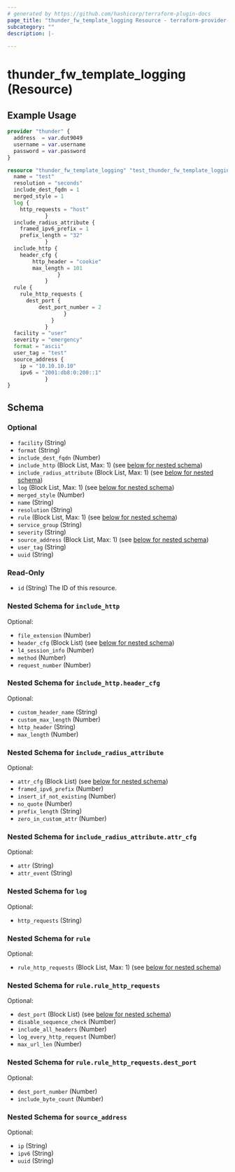 ```yaml
---
# generated by https://github.com/hashicorp/terraform-plugin-docs
page_title: "thunder_fw_template_logging Resource - terraform-provider-thunder"
subcategory: ""
description: |-
  
---
```


# thunder_fw_template_logging (Resource)



## Example Usage

```terraform
provider "thunder" {
  address  = var.dut9049
  username = var.username
  password = var.password
}

resource "thunder_fw_template_logging" "test_thunder_fw_template_logging" {
  name = "test"
  resolution = "seconds"
  include_dest_fqdn = 1
  merged_style = 1
  log {
    http_requests = "host"
            }
  include_radius_attribute {
    framed_ipv6_prefix = 1
    prefix_length = "32"
            }
  include_http {
    header_cfg {
        http_header = "cookie"
        max_length = 101
                }
            }
  rule {
    rule_http_requests {
      dest_port {
          dest_port_number = 2
                  }
              }
            }
  facility = "user"
  severity = "emergency"
  format = "ascii"
  user_tag = "test"
  source_address {
    ip = "10.10.10.10"
    ipv6 = "2001:db8:0:200::1"
            }
}
```

<!-- schema generated by tfplugindocs -->
## Schema

### Optional

- `facility` (String)
- `format` (String)
- `include_dest_fqdn` (Number)
- `include_http` (Block List, Max: 1) (see [below for nested schema](#nestedblock--include_http))
- `include_radius_attribute` (Block List, Max: 1) (see [below for nested schema](#nestedblock--include_radius_attribute))
- `log` (Block List, Max: 1) (see [below for nested schema](#nestedblock--log))
- `merged_style` (Number)
- `name` (String)
- `resolution` (String)
- `rule` (Block List, Max: 1) (see [below for nested schema](#nestedblock--rule))
- `service_group` (String)
- `severity` (String)
- `source_address` (Block List, Max: 1) (see [below for nested schema](#nestedblock--source_address))
- `user_tag` (String)
- `uuid` (String)

### Read-Only

- `id` (String) The ID of this resource.

<a id="nestedblock--include_http"></a>
### Nested Schema for `include_http`

Optional:

- `file_extension` (Number)
- `header_cfg` (Block List) (see [below for nested schema](#nestedblock--include_http--header_cfg))
- `l4_session_info` (Number)
- `method` (Number)
- `request_number` (Number)

<a id="nestedblock--include_http--header_cfg"></a>
### Nested Schema for `include_http.header_cfg`

Optional:

- `custom_header_name` (String)
- `custom_max_length` (Number)
- `http_header` (String)
- `max_length` (Number)



<a id="nestedblock--include_radius_attribute"></a>
### Nested Schema for `include_radius_attribute`

Optional:

- `attr_cfg` (Block List) (see [below for nested schema](#nestedblock--include_radius_attribute--attr_cfg))
- `framed_ipv6_prefix` (Number)
- `insert_if_not_existing` (Number)
- `no_quote` (Number)
- `prefix_length` (String)
- `zero_in_custom_attr` (Number)

<a id="nestedblock--include_radius_attribute--attr_cfg"></a>
### Nested Schema for `include_radius_attribute.attr_cfg`

Optional:

- `attr` (String)
- `attr_event` (String)



<a id="nestedblock--log"></a>
### Nested Schema for `log`

Optional:

- `http_requests` (String)


<a id="nestedblock--rule"></a>
### Nested Schema for `rule`

Optional:

- `rule_http_requests` (Block List, Max: 1) (see [below for nested schema](#nestedblock--rule--rule_http_requests))

<a id="nestedblock--rule--rule_http_requests"></a>
### Nested Schema for `rule.rule_http_requests`

Optional:

- `dest_port` (Block List) (see [below for nested schema](#nestedblock--rule--rule_http_requests--dest_port))
- `disable_sequence_check` (Number)
- `include_all_headers` (Number)
- `log_every_http_request` (Number)
- `max_url_len` (Number)

<a id="nestedblock--rule--rule_http_requests--dest_port"></a>
### Nested Schema for `rule.rule_http_requests.dest_port`

Optional:

- `dest_port_number` (Number)
- `include_byte_count` (Number)




<a id="nestedblock--source_address"></a>
### Nested Schema for `source_address`

Optional:

- `ip` (String)
- `ipv6` (String)
- `uuid` (String)


